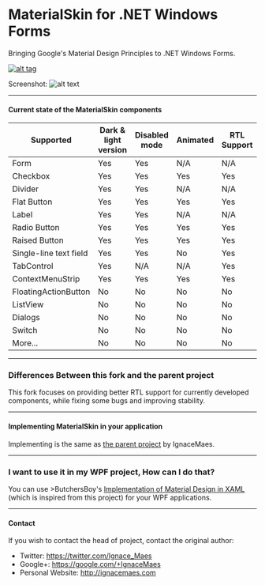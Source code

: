 MaterialSkin for .NET Windows Forms
=====================

Bringing Google's Material Design Principles to .NET Windows Forms.

<a href="https://www.youtube.com/watch?v=A8osVM_SXlg" target="_blank">![alt tag](http://i.imgur.com/JAttoOo.png)</a>

Screenshot:
![alt text](http://i.imgur.com/g7yS2uo.png)

---

#### Current state of the MaterialSkin components

 | Supported | Dark & light version | Disabled mode | Animated | RTL Support
--- | --- | --- | --- | ---
Form | Yes | Yes | N/A | N/A | Yes
Checkbox | Yes | Yes | Yes | Yes | Yes
Divider | Yes | Yes | N/A | N/A | N/A
Flat Button | Yes | Yes | Yes | Yes | N/A
Label | Yes | Yes | N/A | N/A | N/A
Radio Button | Yes | Yes | Yes | Yes | Yes
Raised Button | Yes | Yes | Yes | Yes 
Single-line text field | Yes | Yes | No | Yes | No
TabControl | Yes | N/A | N/A | Yes | Yes
ContextMenuStrip | Yes | Yes | Yes | Yes | No
FloatingActionButton | No | No | No | No | No
ListView | No | No | No | No | No
Dialogs | No | No | No | No | No
Switch | No | No | No | No | No
More... | No | No | No | No | No

---

### Differences Between this fork and the parent project ###

This fork focuses on providing better RTL support for currently developed components, while fixing some bugs and improving stability.

---

#### Implementing MaterialSkin in your application

Implementing is the same as <a href="https://github.com/IgnaceMaes/MaterialSkin">the parent project</a> by IgnaceMaes.

---

### I want to use it in my WPF project, How can I do that?

You can use >ButchersBoy's <a href="https://github.com/ButchersBoy/MaterialDesignInXamlToolkit">Implementation of Material Design in XAML</a> (which is inspired from this project) for your WPF applications.

---

#### Contact

If you wish to contact the head of project, contact the original author:

- Twitter: https://twitter.com/Ignace_Maes
- Google+: https://google.com/+IgnaceMaes
- Personal Website: http://ignacemaes.com
